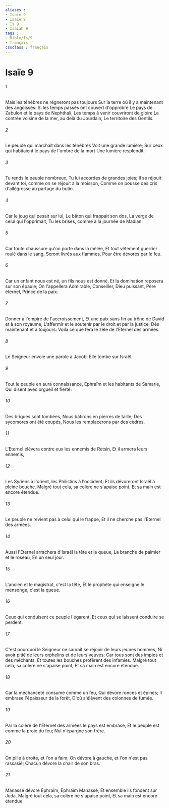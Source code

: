 ```yaml
---
aliases : 
- Isaïe 9
- Isaïe 9
- Is 9
- Isaiah 9
tags : 
- Bible/Is/9
- français
cssclass : français
---
```


# Isaïe 9

###### 1
Mais les ténèbres ne régneront pas toujours Sur la terre où il y a maintenant des angoisses: Si les temps passés ont couvert d'opprobre Le pays de Zabulon et le pays de Nephthali, Les temps à venir couvriront de gloire La contrée voisine de la mer, au delà du Jourdain, Le territoire des Gentils.
###### 2
Le peuple qui marchait dans les ténèbres Voit une grande lumière; Sur ceux qui habitaient le pays de l'ombre de la mort Une lumière resplendit.
###### 3
Tu rends le peuple nombreux, Tu lui accordes de grandes joies; Il se réjouit devant toi, comme on se réjouit à la moisson, Comme on pousse des cris d'allégresse au partage du butin.
###### 4
Car le joug qui pesait sur lui, Le bâton qui frappait son dos, La verge de celui qui l'opprimait, Tu les brises, comme à la journée de Madian.
###### 5
Car toute chaussure qu'on porte dans la mêlée, Et tout vêtement guerrier roulé dans le sang, Seront livrés aux flammes, Pour être dévorés par le feu.
###### 6
Car un enfant nous est né, un fils nous est donné, Et la domination reposera sur son épaule; On l'appellera Admirable, Conseiller, Dieu puissant, Père éternel, Prince de la paix.
###### 7
Donner à l'empire de l'accroissement, Et une paix sans fin au trône de David et à son royaume, L'affermir et le soutenir par le droit et par la justice, Dès maintenant et à toujours: Voilà ce que fera le zèle de l'Eternel des armées.
###### 8
Le Seigneur envoie une parole à Jacob: Elle tombe sur Israël.
###### 9
Tout le peuple en aura connaissance, Ephraïm et les habitants de Samarie, Qui disent avec orgueil et fierté:
###### 10
Des briques sont tombées, Nous bâtirons en pierres de taille; Des sycomores ont été coupés, Nous les remplacerons par des cèdres.
###### 11
L'Eternel élèvera contre eux les ennemis de Retsin, Et il armera leurs ennemis,
###### 12
Les Syriens à l'orient, les Philistins à l'occident; Et ils dévoreront Israël à pleine bouche. Malgré tout cela, sa colère ne s'apaise point, Et sa main est encore étendue.
###### 13
Le peuple ne revient pas à celui qui le frappe, Et il ne cherche pas l'Eternel des armées.
###### 14
Aussi l'Eternel arrachera d'Israël la tête et la queue, La branche de palmier et le roseau, En un seul jour.
###### 15
L'ancien et le magistrat, c'est la tête, Et le prophète qui enseigne le mensonge, c'est la queue.
###### 16
Ceux qui conduisent ce peuple l'égarent, Et ceux qui se laissent conduire se perdent.
###### 17
C'est pourquoi le Seigneur ne saurait se réjouir de leurs jeunes hommes, Ni avoir pitié de leurs orphelins et de leurs veuves; Car tous sont des impies et des méchants, Et toutes les bouches profèrent des infamies. Malgré tout cela, sa colère ne s'apaise point, Et sa main est encore étendue.
###### 18
Car la méchanceté consume comme un feu, Qui dévore ronces et épines; Il embrase l'épaisseur de la forêt, D'où s'élèvent des colonnes de fumée.
###### 19
Par la colère de l'Eternel des armées le pays est embrasé, Et le peuple est comme la proie du feu; Nul n'épargne son frère.
###### 20
On pille à droite, et l'on a faim; On dévore à gauche, et l'on n'est pas rassasié; Chacun dévore la chair de son bras.
###### 21
Manassé dévore Ephraïm, Ephraïm Manassé, Et ensemble ils fondent sur Juda. Malgré tout cela, sa colère ne s'apaise point, Et sa main est encore étendue.
